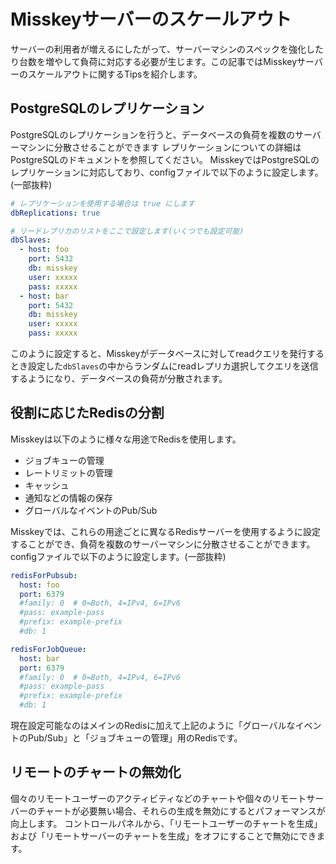 # Misskeyサーバーのスケールアウト

サーバーの利用者が増えるにしたがって、サーバーマシンのスペックを強化したり台数を増やして負荷に対応する必要が生じます。この記事ではMisskeyサーバーのスケールアウトに関するTipsを紹介します。

## PostgreSQLのレプリケーション

PostgreSQLのレプリケーションを行うと、データベースの負荷を複数のサーバーマシンに分散させることができます
レプリケーションについての詳細はPostgreSQLのドキュメントを参照してください。
MisskeyではPostgreSQLのレプリケーションに対応しており、configファイルで以下のように設定します。(一部抜粋)

```yml
# レプリケーションを使用する場合は true にします
dbReplications: true

# リードレプリカのリストをここで設定します(いくつでも設定可能)
dbSlaves:
  - host: foo
    port: 5432
    db: misskey
    user: xxxxx
    pass: xxxxx
  - host: bar
    port: 5432
    db: misskey
    user: xxxxx
    pass: xxxxx
```

このように設定すると、Misskeyがデータベースに対してreadクエリを発行するとき設定した`dbSlaves`の中からランダムにreadレプリカ選択してクエリを送信するようになり、データベースの負荷が分散されます。

## 役割に応じたRedisの分割

Misskeyは以下のように様々な用途でRedisを使用します。

- ジョブキューの管理
- レートリミットの管理
- キャッシュ
- 通知などの情報の保存
- グローバルなイベントのPub/Sub

Misskeyでは、これらの用途ごとに異なるRedisサーバーを使用するように設定することができ、負荷を複数のサーバーマシンに分散させることができます。
configファイルで以下のように設定します。(一部抜粋)

```yml
redisForPubsub:
  host: foo
  port: 6379
  #family: 0  # 0=Both, 4=IPv4, 6=IPv6
  #pass: example-pass
  #prefix: example-prefix
  #db: 1

redisForJobQueue:
  host: bar
  port: 6379
  #family: 0  # 0=Both, 4=IPv4, 6=IPv6
  #pass: example-pass
  #prefix: example-prefix
  #db: 1
```

現在設定可能なのはメインのRedisに加えて上記のように「グローバルなイベントのPub/Sub」と「ジョブキューの管理」用のRedisです。

## リモートのチャートの無効化

個々のリモートユーザーのアクティビティなどのチャートや個々のリモートサーバーのチャートが必要無い場合、それらの生成を無効にするとパフォーマンスが向上します。
コントロールパネルから、「リモートユーザーのチャートを生成」および「リモートサーバーのチャートを生成」をオフにすることで無効にできます。
